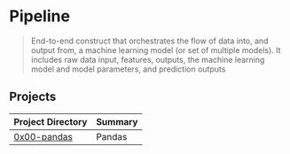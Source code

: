 # Pipeline

> End-to-end construct that orchestrates the flow of data into, and output from, a machine learning model (or set of multiple models). It includes raw data input, features, outputs, the machine learning model and model parameters, and prediction outputs

## Projects

| Project Directory | Summary |
| ------ | ------ |
| [0x00-pandas]()| Pandas|
